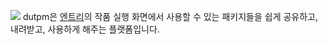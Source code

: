 ![](https://i.imgur.com/nwbmIsf.png)
dutpm은 [엔트리](https://playentry.org)의 작품 실행 화면에서 사용할 수 있는 패키지들을 쉽게 공유하고, 내려받고, 사용하게 해주는 플랫폼입니다.
